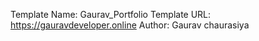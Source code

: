 Template Name: Gaurav_Portfolio
Template URL: https://gauravdeveloper.online
Author: Gaurav chaurasiya

